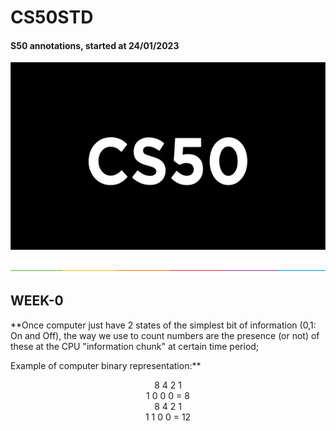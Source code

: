 # CS50STD
#### S50 annotations, started at 24/01/2023 <br/>

<p align = "center" >
    <img src="https://github.com/nullTyype/CS50STD/raw/master/cs50.png" width = "600" height = "300" >
</p>

<img src="https://github.com/nullTyype/CS50STD/raw/master/split.png" align = "center" >

## WEEK-0
**Once computer just have 2 states of the simplest bit of information (0,1: On and Off), the way we use to count numbers are the presence (or not) of these at the CPU "information chunk" at certain time period; <br/>

Example of computer binary representation:**<br/>
<p align = "center">
    8 4 2 1 <br/>
    1 0 0 0 = 8 <br/>
    8 4 2 1 <br/>
    1 1 0 0 = 12<br/>
</p>
